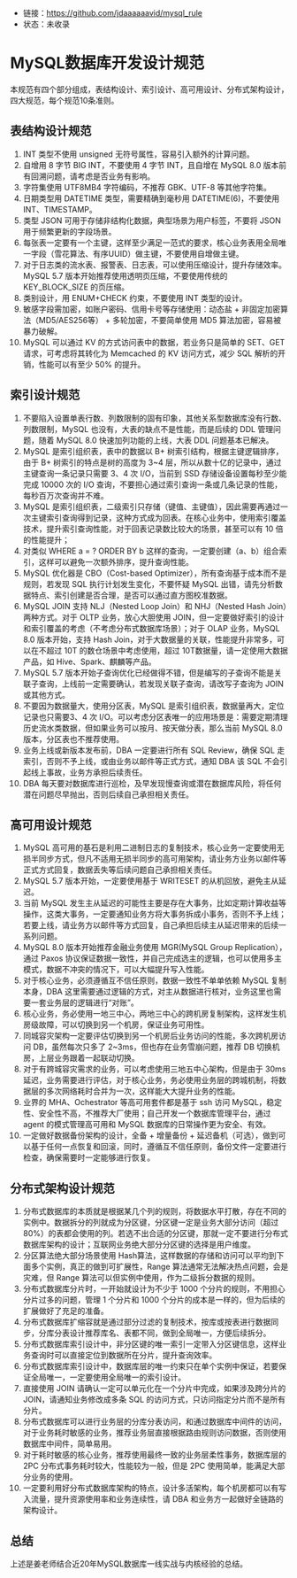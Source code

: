 
- 链接：https://github.com/jdaaaaaavid/mysql_rule
- 状态：未收录

# MySQL数据库开发设计规范

本规范有四个部分组成，表结构设计、索引设计、高可用设计、分布式架构设计，四大规范，每个规范10条准则。

## 表结构设计规范

1. INT 类型不使用 unsigned 无符号属性，容易引入额外的计算问题。
1. 自增用 8 字节 BIG INT，不要使用 4 字节 INT，且自增在 MySQL 8.0 版本前有回溯问题，请考虑是否业务有影响。
1. 字符集使用 UTF8MB4 字符编码，不推荐 GBK、UTF-8 等其他字符集。
1. 日期类型用 DATETIME 类型，需要精确到毫秒用 DATETIME(6)，不要使用 INT、TIMESTAMP。
1. 类型 JSON 可用于存储非结构化数据，典型场景为用户标签，不要将 JSON 用于频繁更新的字段场景。
1. 每张表一定要有一个主键，这样至少满足一范式的要求，核心业务表用全局唯一字段（雪花算法、有序UUID）做主键，不要使用自增做主键。
1. 对于日志类的流水表、报警表、日志表，可以使用压缩设计，提升存储效率。MySQL 5.7 版本开始推荐使用透明页压缩，不要使用传统的 KEY_BLOCK_SIZE 的页压缩。
1. 类别设计，用 ENUM+CHECK 约束，不要使用 INT 类型的设计。
1. 敏感字段需加密，如账户密码、信用卡号等存储使用：动态盐 + 非固定加密算法（MD5/AES256等） + 多轮加密，不要简单使用 MD5 算法加密，容易被暴力破解。
1. MySQL 可以通过 KV 的方式访问表中的数据，若业务只是简单的 SET、GET 请求，可考虑将其转化为 Memcached 的 KV 访问方式，减少 SQL 解析的开销，性能可以有至少 50% 的提升。

## 索引设计规范

1. 不要陷入设置单表行数、列数限制的固有印象，其他关系型数据库没有行数、列数限制，MySQL 也没有，大表的缺点不是性能，而是后续的 DDL 管理问题，随着 MySQL 8.0 快速加列功能的上线，大表 DDL 问题基本已解决。
1. MySQL 是索引组织表，表中的数据以 B+ 树索引结构，根据主键逻辑排序，由于 B+ 树索引的特点是树的高度为 3~4 层，所以从数十亿的记录中，通过主键查询一条记录只需要 3、4 次 I/O，当前到 SSD 存储设备设置每秒至少能完成 10000 次的 I/O 查询，不要担心通过索引查询一条或几条记录的性能，每秒百万次查询并不难。
1. MySQL 是索引组织表，二级索引只存储（键值、主键值），因此需要再通过一次主键索引查询得到记录，这种方式成为回表。在核心业务中，使用索引覆盖技术，提升索引查询性能，对于回表记录数比较大的场景，甚至可以有 10 倍的性能提升；
1. 对类似 WHERE a = ? ORDER BY b 这样的查询，一定要创建（a、b）组合索引，这样可以避免一次额外排序，提升查询性能。
1. MySQL 优化器是 CBO（Cost-based Optimizer），所有查询基于成本而不是规则，若发现 SQL 执行计划发生变化，不要怀疑 MySQL 出错，请先分析数据特点、索引创建是否合理，是否可以通过直方图校准数据。
1. MySQL JOIN 支持 NLJ（Nested Loop Join）和 NHJ（Nested Hash Join）两种方式。对于 OLTP 业务，放心大胆使用 JOIN，但一定要做好索引的设计和索引覆盖的考虑（不考虑分布式数据库场景）；对于 OLAP 业务，MySQL 8.0 版本开始，支持 Hash Join，对于大数据量的关联，性能提升非常多，可以在不超过 10T 的数仓场景中考虑使用，超过 10T数据量，请一定使用大数据产品，如 Hive、Spark、麒麟等产品。
1. MySQL 5.7 版本开始子查询优化已经做得不错，但是编写的子查询不能是关联子查询，上线前一定需要确认，若发现关联子查询，请改写子查询为 JOIN 或其他方式。
1. 不要因为数据量大，使用分区表，MySQL 是索引组织表，数据量再大，定位记录也只需要3、4 次 I/O。可以考虑分区表唯一的应用场景是：需要定期清理历史流水类数据，但如果业务可以按月、按天做分表，那么当前 MySQL 8.0 版本，分区表也不推荐使用。
1. 业务上线或新版本发布前，DBA 一定要进行所有 SQL Review，确保 SQL 走索引，否则不予上线，或由业务以邮件等正式方式，通知 DBA 该 SQL 不会引起线上事故，业务方承担后续责任。
1. DBA 每天要对数据库进行巡检，及早发现慢查询或潜在数据库风险，将任何潜在问题尽早抛出，否则后续自己承担相关责任。


## 高可用设计规范

1. MySQL 高可用的基石是利用二进制日志的复制技术，核心业务一定要使用无损半同步方式，但凡不适用无损半同步的高可用架构，请业务方业务以邮件等正式方式回复，数据丢失等后续问题自己承担相关责任。
1. MySQL 5.7 版本开始，一定要使用基于 WRITESET 的从机回放，避免主从延迟。
1. 当前 MySQL 发生主从延迟的可能性主要是存在大事务，比如定期计算收益等操作，这类大事务，一定要通知业务方将大事务拆成小事务，否则不予上线；若要上线，请业务方以邮件等方式回复，自己承担后续主从延迟带来的后续一系列问题。
1. MySQL 8.0 版本开始推荐金融业务使用 MGR(MySQL Group Replication），通过 Paxos 协议保证数据一致性，并自己完成选主的逻辑，也可以使用多主模式，数据不冲突的情况下，可以大幅提升写入性能。
1. 对于核心业务，必须遵循互不信任原则，数据一致性不单单依赖 MySQL 复制本身，DBA 这里需要通过逻辑的方式，对主从数据进行核对，业务这里也需要一套业务层的逻辑进行“对账”。
1. 核心业务，务必使用一地三中心，两地三中心的跨机房复制架构，这样发生机房级故障，可以切换到另一个机房，保证业务可用性。
1. 同城容灾架构一定要评估切换到另一个机房后业务访问的性能，多次跨机房访问 DB，虽然每次只多了 2~3ms，但也存在业务雪崩问题，推荐 DB 切换机房，上层业务跟着一起联动切换。
1. 对于有跨城容灾需求的业务，可以考虑使用三地五中心架构，但是由于 30ms 延迟，业务需要进行评估，对于核心业务，务必使用业务层的跨城机制，将数据层的多次网络耗时合并为一次，这样能大大提升业务的性能。
1. 业界的 MHA、Ochestrator 等高可用套件都是基于 ssh 访问 MySQL，稳定性、安全性不高，不推荐大厂使用；自己开发一个数据库管理平台，通过 agent 的模式管理高可用和 MySQL 数据库的日常操作更为安全、有效。
1. 一定做好数据备份架构的设计，全备 + 增量备份 + 延迟备机（可选），做到可以基于任何一点恢复和回滚，同时，遵循互不信任原则，备份文件一定要进行检查，确保需要时一定能够进行恢复。

## 分布式架构设计规范

1. 分布式数据库的本质就是根据某几个列的规则，将数据水平打散，存在不同的实例中。数据拆分的列就成为分区键，分区键一定是业务大部分访问（超过 80%）的表都会使用的列。若选不出合适的分区键，那就一定不要进行分布式数据库架构的设计；互联网业务绝大部分分区键的选择是用户维度。
1. 分区算法绝大部分场景使用 Hash算法，这样数据的存储和访问可以平均到下面多个实例，真正的做到可扩展性，Range 算法通常无法解决热点问题，会是灾难，但 Range 算法可以但实例中使用，作为二级拆分数据的规则。
1. 分布式数据库分片时，一开始就设计为不少于 1000 个分片的规则，不用担心分片过多的问题，管理 1 个分片和 1000 个分片的成本是一样的，但为后续的扩展做好了充足的准备。
1. 分布式数据库扩缩容就是通过部分过滤的复制技术，按库或按表进行数据同步，分库分表设计推荐库名、表都不同，做到全局唯一，方便后续拆分。
1. 分布式数据库索引设计中，非分区键的唯一索引一定带入分区键信息，这样业务查询时可以直接定位到数据所在分片，提升查询效率。
1. 分布式数据库索引设计中，数据库层的唯一约束只在单个实例中保证，若要保证全局唯一，一定要使用全局唯一的索引设计。
1. 直接使用 JOIN 请确认一定可以单元化在一个分片中完成，如果涉及跨分片的 JOIN，请通知业务修改成多条 SQL 的访问方式，只访问指定分片而不是所有分片。
1. 分布式数据库可以进行业务层的分库分表访问，和通过数据库中间件的访问，对于业务耗时敏感的业务，推荐业务层直接根据路由规则访问数据，否则使用数据库中间件，简单易用。
1. 对于耗时敏感的核心业务，推荐使用最终一致的业务层柔性事务，数据库层的 2PC 分布式事务耗时较大，性能较为一般，但是 2PC 使用简单，能满足大部分业务的使用。
1. 一定要利用好分布式数据库架构的特点，设计多活架构，每个机房都可以有写入流量，提升资源使用率和业务连续性，请 DBA 和业务方一起做好全链路的架构设计。

## 总结

上述是姜老师结合近20年MySQL数据库一线实战与内核经验的总结。

